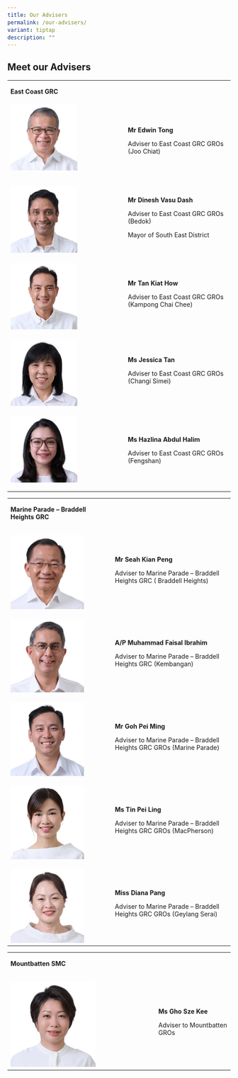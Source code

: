 ```yaml
---
title: Our Advisers
permalink: /our-advisers/
variant: tiptap
description: ""
---
```

<h2>Meet our Advisers</h2>
<p></p>
<table style="minWidth: 50px">
<colgroup>
<col>
<col>
</colgroup>
<tbody>
<tr>
<td rowspan="1" colspan="1">
<p><strong>East Coast GRC</strong>
</p>
</td>
<td rowspan="1" colspan="1">
<p></p>
</td>
</tr>
<tr>
<td rowspan="1" colspan="1">
<div class="isomer-image-wrapper">
<img style="width: 60%;" height="auto" width="100%" alt="Mr Edwin Tong" src="/images/Who We Are/Advisers/Edwin_Tong.jpg">
</div>
<p></p>
</td>
<td rowspan="1" colspan="1">
<p><strong>Mr Edwin Tong</strong>
</p>
<p>Adviser to East Coast GRC GROs (Joo Chiat)</p>
</td>
</tr>
<tr>
<td rowspan="1" colspan="1">
<p></p>
<div class="isomer-image-wrapper">
<img style="width: 60%;" height="auto" width="100%" alt="Mayor Dinesh" src="/images/Who We Are/Advisers/Dinesh_Vasu_Dash.jpg">
</div>
</td>
<td rowspan="1" colspan="1">
<p><strong>Mr Dinesh Vasu Dash</strong>
</p>
<p>Adviser to East Coast GRC GROs (Bedok)</p>
<p>Mayor of South East District</p>
</td>
</tr>
<tr>
<td rowspan="1" colspan="1">
<p></p>
<div class="isomer-image-wrapper">
<img style="width: 60%;" height="auto" width="100%" alt="SMS Tan" src="/images/Who We Are/Advisers/Tan_Kiat_How.jpg">
</div>
</td>
<td rowspan="1" colspan="1">
<p><strong>Mr Tan Kiat How</strong>
</p>
<p>Adviser to East Coast GRC GROs (Kampong Chai Chee)</p>
</td>
</tr>
<tr>
<td rowspan="1" colspan="1">
<p></p>
<div class="isomer-image-wrapper">
<img style="width: 60%;" height="auto" width="100%" alt="Ms Jessica" src="/images/Who We Are/Advisers/Jessica_Tan.jpg">
</div>
</td>
<td rowspan="1" colspan="1">
<p><strong>Ms Jessica Tan</strong>
</p>
<p>Adviser to East Coast GRC GROs (Changi Simei)</p>
</td>
</tr>
<tr>
<td rowspan="1" colspan="1">
<p></p>
<div class="isomer-image-wrapper">
<img style="width: 60%;" height="auto" width="100%" alt="Ms Hazlina" src="/images/Who We Are/Advisers/Hazlina_Halim.jpg">
</div>
<p></p>
</td>
<td rowspan="1" colspan="1">
<p><strong>Ms Hazlina Abdul Halim</strong>
</p>
<p>Adviser to East Coast GRC GROs (Fengshan)</p>
</td>
</tr>
</tbody>
</table>
<p></p>
<table style="minWidth: 50px">
<colgroup>
<col>
<col>
</colgroup>
<tbody>
<tr>
<td rowspan="1" colspan="1">
<p><strong>Marine Parade – Braddell Heights GRC</strong>
</p>
</td>
<td rowspan="1" colspan="1">
<p></p>
<p></p>
<p></p>
</td>
</tr>
<tr>
<td rowspan="1" colspan="1">
<p></p>
<div class="isomer-image-wrapper">
<img style="width: 75%;" height="auto" width="100%" alt="Mr Seah" src="/images/Who We Are/Advisers/Seah_Kian_Peng.jpg">
</div>
</td>
<td rowspan="1" colspan="1">
<p><strong>Mr Seah Kian Peng</strong>
</p>
<p>Adviser to Marine Parade – Braddell Heights GRC ( Braddell Heights)</p>
</td>
</tr>
<tr>
<td rowspan="1" colspan="1">
<p></p>
<div class="isomer-image-wrapper">
<img style="width: 75%;" height="auto" width="100%" alt="Prof Faishal" src="/images/Who We Are/Advisers/Muhammad_Faishal.jpg">
</div>
</td>
<td rowspan="1" colspan="1">
<p><strong>A/P Muhammad Faisal Ibrahim</strong>
</p>
<p>Adviser to Marine Parade – Braddell Heights GRC (Kembangan)</p>
<p></p>
</td>
</tr>
<tr>
<td rowspan="1" colspan="1">
<p></p>
<div class="isomer-image-wrapper">
<img style="width: 75%;" height="auto" width="100%" alt="Mr Goh Pei Ming" src="/images/Who We Are/Advisers/Goh_Pei_Ming.jpg">
</div>
</td>
<td rowspan="1" colspan="1">
<p><strong>Mr Goh Pei Ming</strong>
</p>
<p>Adviser to Marine Parade – Braddell Heights GRC GROs (Marine Parade)</p>
<p></p>
</td>
</tr>
<tr>
<td rowspan="1" colspan="1">
<p></p>
<div class="isomer-image-wrapper">
<img style="width: 75%;" height="auto" width="100%" alt="Ms Tin Pei Ling" src="/images/Who We Are/Advisers/Tin_Pei_Ling.jpg">
</div>
</td>
<td rowspan="1" colspan="1">
<p><strong>Ms Tin Pei Ling</strong>
</p>
<p>Adviser to Marine Parade – Braddell Heights GRC GROs (MacPherson)</p>
<p></p>
</td>
</tr>
<tr>
<td rowspan="1" colspan="1">
<p></p>
<p></p>
<div class="isomer-image-wrapper">
<img style="width: 75%;" height="auto" width="100%" alt="Ms Diana Pang" src="/images/Who We Are/Advisers/Diana_Pang.jpg">
</div>
</td>
<td rowspan="1" colspan="1">
<p><strong>Miss Diana Pang</strong>
</p>
<p>Adviser to Marine Parade – Braddell Heights GRC GROs (Geylang Serai)</p>
<p></p>
</td>
</tr>
</tbody>
</table>
<table style="minWidth: 50px">
<colgroup>
<col>
<col>
</colgroup>
<tbody>
<tr>
<td rowspan="1" colspan="1">
<p><strong>Mountbatten SMC</strong>
</p>
</td>
<td rowspan="1" colspan="1">
<p></p>
<p></p>
</td>
</tr>
<tr>
<td rowspan="1" colspan="1">
<p></p>
<div class="isomer-image-wrapper">
<img style="width: 60%;" height="auto" width="100%" alt="Ms Goh Sze Kee" src="/images/Who We Are/Advisers/Gho_Sze_Kee.jpg">
</div>
</td>
<td rowspan="1" colspan="1">
<p><strong>Ms Gho Sze Kee</strong>
</p>
<p>Adviser to Mountbatten GROs</p>
</td>
</tr>
</tbody>
</table>
<p></p>